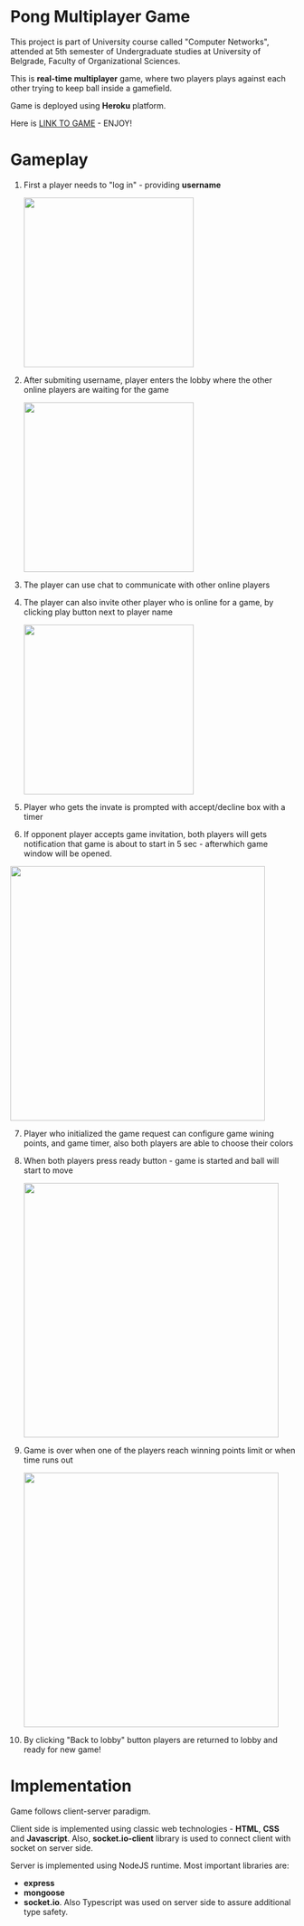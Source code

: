 # Pong Multiplayer Game
This project is part of University course called "Computer Networks", attended at 5th semester of Undergraduate studies at University of Belgrade, Faculty of Organizational Sciences.

This is **real-time multiplayer** game, where two players plays against each other trying to keep ball inside a gamefield.

Game is deployed using **Heroku** platform.

Here is [LINK TO GAME](https://pong-multiplayer.onrender.com/login.html) - ENJOY!



# Gameplay

1. First a player needs to "log in" - providing **username**
   
   <img src="https://user-images.githubusercontent.com/44339816/134213230-1e6e9e7b-09bc-4265-be50-bf07cd53d0df.png" width="300">
2. After submiting username, player enters the lobby where the other online players are waiting for the game
   
   <img src="https://user-images.githubusercontent.com/44339816/134214119-8c418348-4334-49e5-9d18-baad25b68c35.png" width="300">
3. The player can use chat to communicate with other online players
4. The player can also invite other player who is online for a game, by clicking play button next to player name
   
   <img src="https://user-images.githubusercontent.com/44339816/134214632-33826106-dc2a-4810-a9a1-357badee394e.png" width="300">
5. Player who gets the invate is prompted with accept/decline box with a timer
6. If opponent player accepts game invitation, both players will gets notification that game is about to start in 5 sec - afterwhich game window will be opened.
  <img src="https://user-images.githubusercontent.com/44339816/134214962-5dbf63d1-4279-4295-8f4f-4b1821c7c9aa.png" width="450">

7. Player who initialized the game request can configure game wining points, and game timer, also both players are able to choose their colors
8. When both players press ready button - game is started and ball will start to move
   
   <img src="https://user-images.githubusercontent.com/44339816/134215538-f4b9df48-19ed-4e92-ab8b-4270a4c368ba.png" width="450">

9.  Game is over when one of the players reach winning points limit or when time runs out
    
    <img src="https://user-images.githubusercontent.com/44339816/134215712-dba7edc4-c29c-44f5-8f7a-8832b3e8c744.png" width="450">
10. By clicking "Back to lobby" button players are returned to lobby and ready for new game!

# Implementation
Game follows client-server paradigm.

Client side is implemented using classic web technologies - **HTML**, **CSS** and **Javascript**. Also, **socket.io-client** library is used to connect client with socket on server side.

Server is implemented using NodeJS runtime. Most important libraries are: 
* **express** 
* **mongoose**
* **socket.io**.
Also Typescript was used on server side to assure additional type safety.
